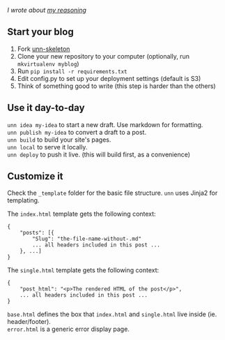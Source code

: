_I wrote about [my reasoning](http://www.juanpatten.com/first-post.html)_

## Start your blog

1. Fork [unn-skeleton](https://github.com/runningskull/unn-skeleton)
2. Clone your new repository to your computer (optionally, run `mkvirtualenv myblog`)
3. Run `pip install -r requirements.txt`
4. Edit config.py to set up your deployment settings (default is S3)
5. Think of something good to write (this step is harder than the others)


## Use it day-to-day

`unn idea my-idea` to start a new draft. Use markdown for formatting.  
`unn publish my-idea` to convert a draft to a post.  
`unn build` to build your site's pages.  
`unn local` to serve it locally.  
`unn deploy` to push it live. (this will build first, as a convenience)


## Customize it
Check the `_template` folder for the basic file structure. `unn` uses Jinja2 for templating.

The `index.html` template gets the following context:
```
{
    "posts": [{
        "Slug": "the-file-name-without-.md"
        ... all headers included in this post ...
    }, ...]
}
```


The `single.html` template gets the following context:
```
{
    "post_html": "<p>The rendered HTML of the post</p>",
    ... all headers included in this post ...
}
```

`base.html` defines the box that `index.html` and `single.html` live inside (ie. header/footer).  
`error.html` is a generic error display page.

